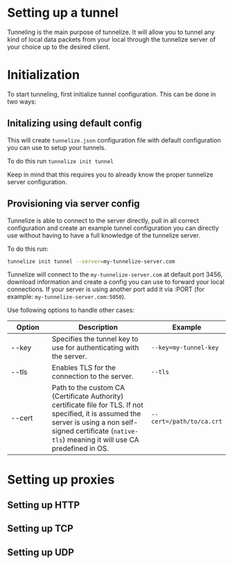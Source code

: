 # Setting up a tunnel

Tunneling is the main purpose of tunnelize. It will allow you to tunnel any kind of local data packets from your local 
through the tunnelize server of your choice up to the desired client.

# Initialization

To start tunneling, first initialize tunnel configuration. This can be done in two ways:

## Initalizing using default config

This will create `tunnelize.json` configuration file with default configuration you can use to setup your tunnels.

To do this run `tunnelize init tunnel`

Keep in mind that this requires you to already know the proper tunnelize server configuration.

## Provisioning via server config

Tunnelize is able to connect to the server directly, pull in all correct configuration and create an example
tunnel configuration you can directly use without having to have a full knowledge of the tunnelize server.

To do this run:

```sh
tunnelize init tunnel --server=my-tunnelize-server.com
```

Tunnelize will connect to the `my-tunnelize-server.com` at default port 3456, download information and create a config you can use to 
forward your local connections.  If your server is using another port add it via :PORT (for example: `my-tunnelize-server.com:5050`).

Use following options to handle other cases:

<table>
  <thead>
    <tr>
      <th style="width: 20%;">Option</th>
      <th style="width: 50%;">Description</th>
      <th style="width: 30%;">Example</th>
    </tr>
  </thead>
  <tbody>
    <tr>
      <td>--key</td>
      <td>Specifies the tunnel key to use for authenticating with the server.</td>
      <td><code>--key=my-tunnel-key</code></td>
    </tr>
    <tr>
      <td>--tls</td>
      <td>Enables TLS for the connection to the server.</td>
      <td><code>--tls</code></td>
    </tr>
    <tr>
      <td>--cert</td>
      <td>Path to the custom CA (Certificate Authority) certificate file for TLS. If not specified, it is assumed the server is using a non self-signed certificate (<code>native-tls</code>) meaning it will use CA predefined in OS.</td>
      <td><code>--cert=/path/to/ca.crt</code></td>
    </tr>
  </tbody>
</table>

# Setting up proxies

## Setting up HTTP

## Setting up TCP

## Setting up UDP